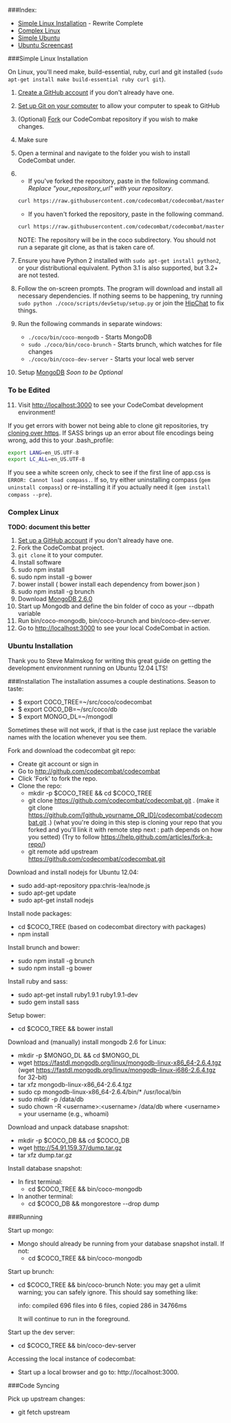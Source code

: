 ###Index:

* [Simple Linux Installation](#Simple-Linux-Installation) - Rewrite Complete
* [Complex Linux](#complexlinux)
* [Simple Ubuntu](#simpleubuntu)
* [Ubuntu Screencast](http://youtu.be/usN85KSiWUM)

###Simple Linux Installation

On Linux, you'll need make, build-essential, ruby, curl and git installed (`sudo apt-get install make build-essential ruby curl git`).

1. [Create a GitHub account](https://github.com/join) if you don't already have one.
2. [Set up Git on your computer](https://help.github.com/articles/set-up-git/) to allow your computer to speak to GitHub
3. (Optional) [Fork](https://github.com/codecombat/codecombat/fork) our CodeCombat repository if you wish to make changes.
4. Make sure
5. Open a terminal and navigate to the folder you wish to install CodeCombat under.
6. * If you've forked the repository, paste in the following command.  *Replace "your_repository_url" with your repository*.

    ```bash
    curl https://raw.githubusercontent.com/codecombat/codecombat/master/scripts/devSetup/bootstrap.sh | bash -s your_repository_url
    ```
   * If you haven't forked the repository, paste in the following command.
    ```bash
    curl https://raw.githubusercontent.com/codecombat/codecombat/master/scripts/devSetup/bootstrap.sh | bash
    ```
    NOTE: The repository will be in the coco subdirectory.  You should not run a separate git clone, as that is taken care of.
7. Ensure you have Python 2 installed with `sudo apt-get install python2`, or your distributional equivalent.  Python 3.1 is also supported, but 3.2+ are not tested.
8. Follow the on-screen prompts.  The program will download and install all necessary dependencies.  If nothing seems to be happening, try running `sudo python ./coco/scripts/devSetup/setup.py` or join the [HipChat](www.hipchat.com/g3plnOKqa) to fix things.
9.  Run the following commands in separate windows:
    * `./coco/bin/coco-mongodb` - Starts MongoDB
    * `sudo ./coco/bin/coco-brunch` - Starts brunch, which watches for file changes 
    * `./coco/bin/coco-dev-server` - Starts your local web server
10. Setup [MongoDB](#MongoDB) *Soon to be Optional*
### To be Edited
11. Visit [http://localhost:3000](http://localhost:3000) to see your CodeCombat development environment!

If you get errors with bower not being able to clone git repositories, try [cloning over https](http://stackoverflow.com/questions/1722807/git-convert-git-urls-to-http-urls/11383587#11383587).  If SASS brings up an error about file encodings being wrong, add this to your .bash_profile:
```bash
export LANG=en_US.UTF-8
export LC_ALL=en_US.UTF-8
```
If you see a white screen only, check to see if the first line of app.css is `ERROR: Cannot load compass.`. If so, try either uninstalling compass (`gem uninstall compass`) or re-installing it if you actually need it (`gem install compass --pre`).

### <a name="complexlinux"></a> Complex Linux

**TODO: document this better**

1. [Set up a GitHub account](https://help.github.com/articles/set-up-git) if you don't already have one.
1. Fork the CodeCombat project.
1. `git clone` it to your computer.
1. Install software
  1. sudo npm install
  1. sudo npm install -g bower
  1. bower install ( bower install each dependency from bower.json )
  1. sudo npm install -g brunch
  1. Download [MongoDB 2.6.0](http://www.mongodb.org/downloads)
  1. Start up Mongodb and define the bin folder of coco as your --dbpath variable
1. Run bin/coco-mongodb, bin/coco-brunch and bin/coco-dev-server.
1. Go to [http://localhost:3000](http://localhost:3000) to see your local CodeCombat in action.

### <a name="simpleubuntu"></a> Ubuntu Installation

Thank you to Steve Malmskog for writing this great guide on getting the development environment running on Ubuntu 12.04 LTS!

###Installation
The installation assumes a couple destinations. Season to taste:

* $ export COCO_TREE=~/src/coco/codecombat
* $ export COCO_DB=~/src/coco/db
* $ export MONGO_DL=~/mongodl

Sometimes these will not work, if that is the case just replace the variable names with the location whenever you see them.

Fork and download the codecombat git repo:
- Create git account or sign in
- Go to http://github.com/codecombat/codecombat
- Click 'Fork' to fork the repo.
- Clone the repo:
    - mkdir -p $COCO_TREE && cd $COCO_TREE
    - git clone https://github.com/codecombat/codecombat.git .
        (make it git clone https://github.com/[github_yourname_OR_ID]/codecombat/codecombat.git .)
       (what you're doing in this step is cloning your repo that you forked 
           and you'll link it with remote step next : path depends on how you setted)
         (Try to follow https://help.github.com/articles/fork-a-repo/)
    - git remote add upstream https://github.com/codecombat/codecombat.git

Download and install nodejs for Ubuntu 12.04:
- sudo add-apt-repository ppa:chris-lea/node.js
- sudo apt-get update
- sudo apt-get install nodejs

Install node packages:
- cd $COCO_TREE (based on codecombat directory with packages)
- npm install 

Install brunch and bower:
- sudo npm install -g brunch
- sudo npm install -g bower

Install ruby and sass:
- sudo apt-get install ruby1.9.1 ruby1.9.1-dev
- sudo gem install sass

Setup bower:
- cd $COCO_TREE && bower install

Download and (manually) install mongodb 2.6 for Linux:
- mkdir -p $MONGO_DL && cd $MONGO_DL
- wget https://fastdl.mongodb.org/linux/mongodb-linux-x86_64-2.6.4.tgz (wget https://fastdl.mongodb.org/linux/mongodb-linux-i686-2.6.4.tgz for 32-bit)
- tar xfz mongodb-linux-x86_64-2.6.4.tgz
- sudo cp mongodb-linux-x86_64-2.6.4/bin/* /usr/local/bin
- sudo mkdir -p /data/db
- sudo chown -R \<username\>:\<username\> /data/db
   where \<username\> = your username (e.g., whoami)

Download and unpack database snapshot:
- mkdir -p $COCO_DB && cd $COCO_DB
- wget http://54.91.159.37/dump.tar.gz
- tar xfz dump.tar.gz

Install database snapshot:
- In first terminal:
   - cd $COCO_TREE && bin/coco-mongodb
- In another terminal:
   - cd $COCO_DB && mongorestore --drop dump

###Running

Start up mongo:
- Mongo should already be running from your database snapshot install. If not:
   - cd $COCO_TREE && bin/coco-mongodb

Start up brunch:
- cd $COCO_TREE && bin/coco-brunch
   Note: you may get a ulimit warning; you can safely ignore.
   This should say something like:

   info: compiled 696 files into 6 files, copied 286 in 34766ms

   It will continue to run in the foreground.

Start up the dev server:
- cd $COCO_TREE && bin/coco-dev-server

Accessing the local instance of codecombat:
- Start up a local browser and go to: http://localhost:3000.

###Code Syncing

Pick up upstream changes:
- git fetch upstream
